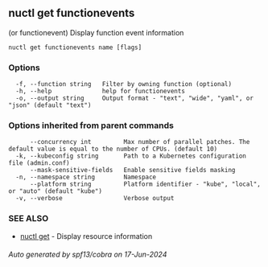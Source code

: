 ## nuctl get functionevents

(or functionevent) Display function event information

```
nuctl get functionevents name [flags]
```

### Options

```
  -f, --function string   Filter by owning function (optional)
  -h, --help              help for functionevents
  -o, --output string     Output format - "text", "wide", "yaml", or "json" (default "text")
```

### Options inherited from parent commands

```
      --concurrency int         Max number of parallel patches. The default value is equal to the number of CPUs. (default 10)
  -k, --kubeconfig string       Path to a Kubernetes configuration file (admin.conf)
      --mask-sensitive-fields   Enable sensitive fields masking
  -n, --namespace string        Namespace
      --platform string         Platform identifier - "kube", "local", or "auto" (default "kube")
  -v, --verbose                 Verbose output
```

### SEE ALSO

* [nuctl get](nuctl_get.md)	 - Display resource information

###### Auto generated by spf13/cobra on 17-Jun-2024

